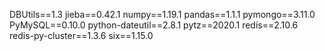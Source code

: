 DBUtils==1.3
jieba==0.42.1
numpy==1.19.1
pandas==1.1.1
pymongo==3.11.0
PyMySQL==0.10.0
python-dateutil==2.8.1
pytz==2020.1
redis==2.10.6
redis-py-cluster==1.3.6
six==1.15.0
